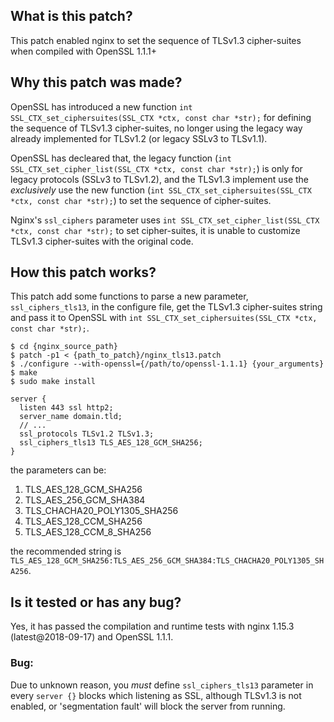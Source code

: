 ## What is this patch?

This patch enabled nginx to set the sequence of TLSv1.3 cipher-suites when compiled with OpenSSL 1.1.1+

## Why this patch was made?

OpenSSL has introduced a new function `int SSL_CTX_set_ciphersuites(SSL_CTX *ctx, const char *str);` for defining the sequence of TLSv1.3 cipher-suites, no longer using the legacy way already implemented for TLSv1.2 (or legacy SSLv3 to TLSv1.1).

OpenSSL has decleared that, the legacy function (`int SSL_CTX_set_cipher_list(SSL_CTX *ctx, const char *str);`) is only for legacy protocols (SSLv3 to TLSv1.2), and the TLSv1.3 implement use the _exclusively_ use the new function (`int SSL_CTX_set_ciphersuites(SSL_CTX *ctx, const char *str);`) to set the sequence of cipher-suites.

Nginx's `ssl_ciphers` parameter uses `int SSL_CTX_set_cipher_list(SSL_CTX *ctx, const char *str);` to set cipher-suites, it is unable to customize TLSv1.3 cipher-suites with the original code.

## How this patch works?

This patch add some functions to parse a new parameter, `ssl_ciphers_tls13`, in the configure file, get the TLSv1.3 cipher-suites string and pass it to OpenSSL with `int SSL_CTX_set_ciphersuites(SSL_CTX *ctx, const char *str);`.

```shell
$ cd {nginx_source_path}
$ patch -p1 < {path_to_patch}/nginx_tls13.patch
$ ./configure --with-openssl={/path/to/openssl-1.1.1} {your_arguments}
$ make
$ sudo make install
```

```
server {
  listen 443 ssl http2;
  server_name domain.tld;
  // ...
  ssl_protocols TLSv1.2 TLSv1.3;
  ssl_ciphers_tls13 TLS_AES_128_GCM_SHA256;
}
```
the parameters can be:

1. TLS_AES_128_GCM_SHA256
2. TLS_AES_256_GCM_SHA384
3. TLS_CHACHA20_POLY1305_SHA256
4. TLS_AES_128_CCM_SHA256
5. TLS_AES_128_CCM_8_SHA256

the recommended string is `TLS_AES_128_GCM_SHA256:TLS_AES_256_GCM_SHA384:TLS_CHACHA20_POLY1305_SHA256`.

## Is it tested or has any bug?

Yes, it has passed the compilation and runtime tests with nginx 1.15.3 (latest@2018-09-17) and OpenSSL 1.1.1.

### Bug:

Due to unknown reason, you _must_ define `ssl_ciphers_tls13` parameter in every `server {}` blocks which listening as SSL, although TLSv1.3 is not enabled, or 'segmentation fault' will block the server from running.
